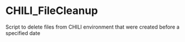 # CHILI_FileCleanup
Script to delete files from CHILI environment that were created before a specified date
